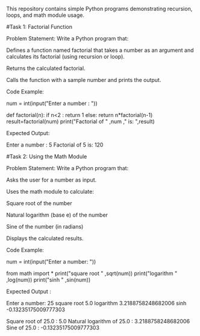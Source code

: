 This repository contains simple Python programs demonstrating recursion, loops, and math module usage.

#Task 1: Factorial Function

Problem Statement:
Write a Python program that:

Defines a function named factorial that takes a number as an argument and calculates its factorial (using recursion or loop).

Returns the calculated factorial.

Calls the function with a sample number and prints the output.

Code Example:

num = int(input("Enter a number : "))


def factorial(n):
    if n<2 :
        return 1
    else:
        return n*factorial(n-1)
result=factorial(num)
print("Factorial of " ,num ," is: ",result)


Expected Output:

Enter a number : 5
Factorial of  5  is:  120

#Task 2: Using the Math Module

Problem Statement:
Write a Python program that:

Asks the user for a number as input.

Uses the math module to calculate:

Square root of the number

Natural logarithm (base e) of the number

Sine of the number (in radians)

Displays the calculated results.

Code Example:

num = int(input("Enter a number: "))

from math import *
print("square root " ,sqrt(num))
print("logarithm " ,log(num))
print("sinh " ,sin(num))


Expected Output :

Enter a number: 25
square root  5.0
logarithm  3.2188758248682006
sinh  -0.13235175009777303


Square root of 25.0 : 5.0
Natural logarithm of 25.0 : 3.2188758248682006
Sine of 25.0 : -0.13235175009777303
